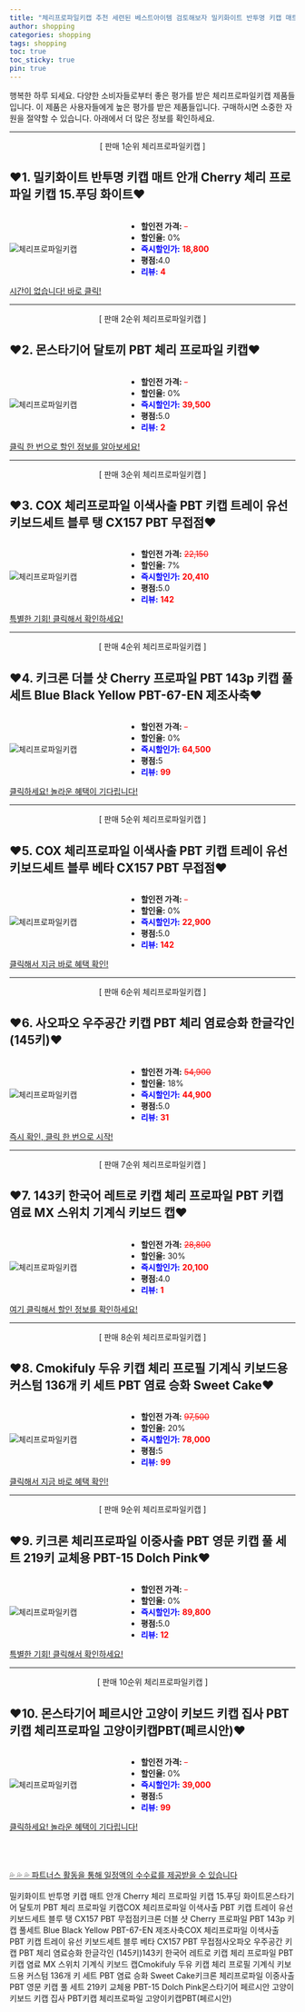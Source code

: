 ```yaml
---
title: "체리프로파일키캡 추천 세련된 베스트아이템 검토해보자 밀키화이트 반투명 키캡 매트 안개"
author: shopping
categories: shopping
tags: shopping
toc: true
toc_sticky: true
pin: true
---
```

행복한 하루 되세요. 다양한 소비자들로부터 좋은 평가를 받은 체리프로파일키캡 제품들입니다. 이 제품은 사용자들에게 높은 평가를 받은 제품들입니다. 구매하시면 소중한 자원을 절약할 수 있습니다. 아래에서 더 많은 정보를 확인하세요.

---
<p class="toplist" style="margin: 0 auto; display: block; width: fit-content;">[ 판매 1순위 체리프로파일키캡 ]</p>

<h2><strong>❤️1. 밀키화이트 반투명 키캡 매트 안개 Cherry 체리 프로파일 키캡 15.푸딩 화이트❤️</strong></h2>

<div style="display: flex; align-items: center;">
    <div style="flex: 0.4;">
        <img src="https://thumbnail7.coupangcdn.com/thumbnails/remote/230x230ex/image/vendor_inventory/872c/1f4987483ff64c47eeb58816300c09138c651dae1e006d48b440bde91e23.jpg" alt="체리프로파일키캡" style="max-width: 100%;">
    </div>
    <div style="flex: 0.6; margin-left: 10px;">
        <ul>
            <li><strong>할인전 가격:</strong> <del style="color: red;">-</del></li>
            <li><strong>할인율:</strong> 0%</li>
            <li><span style='color:blue'><strong>즉시할인가:</strong></span> <span style='color:red'><strong>18,800</strong></span></li>
            <li><strong>평점:</strong>4.0</li>
            <li><span style='color:blue'><strong>리뷰:</strong></span> <span style='color:red'><strong>4</strong></span></li>
        </ul>
    </div>
</div>
<div class="center">
    <a href="https://William4Davisa.github.io?lptag=AF9450613&subid=githubio&pageKey=7941598010&traceid=V0-153&itemId=21875300272&vendorItemId=88923425120" class="myButton">
        시간이 없습니다! 바로 클릭!
    </a>
</div>


---
<p class="toplist" style="margin: 0 auto; display: block; width: fit-content;">[ 판매 2순위 체리프로파일키캡 ]</p>

<h2><strong>❤️2. 몬스타기어 달토끼 PBT 체리 프로파일 키캡❤️</strong></h2>

<div style="display: flex; align-items: center;">
    <div style="flex: 0.4;">
        <img src="https://thumbnail6.coupangcdn.com/thumbnails/remote/230x230ex/image/vendor_inventory/4ee8/2318b50f7dd80da25e8a52b5994273b50cac4cede51148926e358ff65bf5.jpeg" alt="체리프로파일키캡" style="max-width: 100%;">
    </div>
    <div style="flex: 0.6; margin-left: 10px;">
        <ul>
            <li><strong>할인전 가격:</strong> <del style="color: red;">-</del></li>
            <li><strong>할인율:</strong> 0%</li>
            <li><span style='color:blue'><strong>즉시할인가:</strong></span> <span style='color:red'><strong>39,500</strong></span></li>
            <li><strong>평점:</strong>5.0</li>
            <li><span style='color:blue'><strong>리뷰:</strong></span> <span style='color:red'><strong>2</strong></span></li>
        </ul>
    </div>
</div>
<div class="center">
    <a href="https://William4Davisa.github.io?lptag=AF9450613&subid=githubio&pageKey=7833702402&traceid=V0-153&itemId=21309964907&vendorItemId=88369523643" class="myButton">
        클릭 한 번으로 할인 정보를 알아보세요!
    </a>
</div>


---
<p class="toplist" style="margin: 0 auto; display: block; width: fit-content;">[ 판매 3순위 체리프로파일키캡 ]</p>

<h2><strong>❤️3. COX 체리프로파일 이색사출 PBT 키캡 트레이 유선 키보드세트 블루 탱 CX157 PBT 무접점❤️</strong></h2>

<div style="display: flex; align-items: center;">
    <div style="flex: 0.4;">
        <img src="https://thumbnail8.coupangcdn.com/thumbnails/remote/230x230ex/image/rs_quotation_api/faq5ofuc/c7c13aa6b83b4f16b8305062bc954835.jpg" alt="체리프로파일키캡" style="max-width: 100%;">
    </div>
    <div style="flex: 0.6; margin-left: 10px;">
        <ul>
            <li><strong>할인전 가격:</strong> <del style="color: red;">22,150</del></li>
            <li><strong>할인율:</strong> 7%</li>
            <li><span style='color:blue'><strong>즉시할인가:</strong></span> <span style='color:red'><strong>20,410</strong></span></li>
            <li><strong>평점:</strong>5.0</li>
            <li><span style='color:blue'><strong>리뷰:</strong></span> <span style='color:red'><strong>142</strong></span></li>
        </ul>
    </div>
</div>
<div class="center">
    <a href="https://William4Davisa.github.io?lptag=AF9450613&subid=githubio&pageKey=5749950578&traceid=V0-153&itemId=9705418589&vendorItemId=76989318407" class="myButton">
        특별한 기회! 클릭해서 확인하세요!
    </a>
</div>


---
<p class="toplist" style="margin: 0 auto; display: block; width: fit-content;">[ 판매 4순위 체리프로파일키캡 ]</p>

<h2><strong>❤️4. 키크론 더블 샷 Cherry 프로파일 PBT 143p 키캡 풀세트 Blue Black Yellow PBT-67-EN 제조사축❤️</strong></h2>

<div style="display: flex; align-items: center;">
    <div style="flex: 0.4;">
        <img src="https://thumbnail10.coupangcdn.com/thumbnails/remote/230x230ex/image/retail/images/2024/07/11/15/9/981db460-2847-468e-9a63-a6a355b5cdec.jpg" alt="체리프로파일키캡" style="max-width: 100%;">
    </div>
    <div style="flex: 0.6; margin-left: 10px;">
        <ul>
            <li><strong>할인전 가격:</strong> <del style="color: red;">-</del></li>
            <li><strong>할인율:</strong> 0%</li>
            <li><span style='color:blue'><strong>즉시할인가:</strong></span> <span style='color:red'><strong>64,500</strong></span></li>
            <li><strong>평점:</strong>5</li>
            <li><span style='color:blue'><strong>리뷰:</strong></span> <span style='color:red'><strong>99</strong></span></li>
        </ul>
    </div>
</div>
<div class="center">
    <a href="https://William4Davisa.github.io?lptag=AF9450613&subid=githubio&pageKey=8222747379&traceid=V0-153&itemId=23639545846&vendorItemId=90664977068" class="myButton">
        클릭하세요! 놀라운 혜택이 기다립니다!
    </a>
</div>


---
<p class="toplist" style="margin: 0 auto; display: block; width: fit-content;">[ 판매 5순위 체리프로파일키캡 ]</p>

<h2><strong>❤️5. COX 체리프로파일 이색사출 PBT 키캡 트레이 유선 키보드세트 블루 베타 CX157 PBT 무접점❤️</strong></h2>

<div style="display: flex; align-items: center;">
    <div style="flex: 0.4;">
        <img src="https://thumbnail10.coupangcdn.com/thumbnails/remote/230x230ex/image/vendor_inventory/629f/0b80b239ea61a433c8a050976f2bdadd7832af968d65ae4fa04fc2c190f6.jpg" alt="체리프로파일키캡" style="max-width: 100%;">
    </div>
    <div style="flex: 0.6; margin-left: 10px;">
        <ul>
            <li><strong>할인전 가격:</strong> <del style="color: red;">-</del></li>
            <li><strong>할인율:</strong> 0%</li>
            <li><span style='color:blue'><strong>즉시할인가:</strong></span> <span style='color:red'><strong>22,900</strong></span></li>
            <li><strong>평점:</strong>5.0</li>
            <li><span style='color:blue'><strong>리뷰:</strong></span> <span style='color:red'><strong>142</strong></span></li>
        </ul>
    </div>
</div>
<div class="center">
    <a href="https://William4Davisa.github.io?lptag=AF9450613&subid=githubio&pageKey=5749950578&traceid=V0-153&itemId=9705418613&vendorItemId=84182048550" class="myButton">
        클릭해서 지금 바로 혜택 확인!
    </a>
</div>


---
<p class="toplist" style="margin: 0 auto; display: block; width: fit-content;">[ 판매 6순위 체리프로파일키캡 ]</p>

<h2><strong>❤️6. 사오파오 우주공간 키캡 PBT 체리 염료승화 한글각인 (145키)❤️</strong></h2>

<div style="display: flex; align-items: center;">
    <div style="flex: 0.4;">
        <img src="https://thumbnail10.coupangcdn.com/thumbnails/remote/230x230ex/image/vendor_inventory/ce74/fc4821479c656e0f2112657af2470ad332085dd2f6b39a3cf30d69e1ad78.jpg" alt="체리프로파일키캡" style="max-width: 100%;">
    </div>
    <div style="flex: 0.6; margin-left: 10px;">
        <ul>
            <li><strong>할인전 가격:</strong> <del style="color: red;">54,900</del></li>
            <li><strong>할인율:</strong> 18%</li>
            <li><span style='color:blue'><strong>즉시할인가:</strong></span> <span style='color:red'><strong>44,900</strong></span></li>
            <li><strong>평점:</strong>5.0</li>
            <li><span style='color:blue'><strong>리뷰:</strong></span> <span style='color:red'><strong>31</strong></span></li>
        </ul>
    </div>
</div>
<div class="center">
    <a href="https://William4Davisa.github.io?lptag=AF9450613&subid=githubio&pageKey=7955887518&traceid=V0-153&itemId=21980866491&vendorItemId=81107817811" class="myButton">
        즉시 확인, 클릭 한 번으로 시작!
    </a>
</div>


---
<p class="toplist" style="margin: 0 auto; display: block; width: fit-content;">[ 판매 7순위 체리프로파일키캡 ]</p>

<h2><strong>❤️7. 143키 한국어 레트로 키캡 체리 프로파일 PBT 키캡 염료 MX 스위치 기계식 키보드 캡❤️</strong></h2>

<div style="display: flex; align-items: center;">
    <div style="flex: 0.4;">
        <img src="https://thumbnail8.coupangcdn.com/thumbnails/remote/230x230ex/image/vendor_inventory/ce2e/c6444513ee37fc541df6d2e7445f1b7906a7d06e0b78ff95faf82604f487.jpg" alt="체리프로파일키캡" style="max-width: 100%;">
    </div>
    <div style="flex: 0.6; margin-left: 10px;">
        <ul>
            <li><strong>할인전 가격:</strong> <del style="color: red;">28,800</del></li>
            <li><strong>할인율:</strong> 30%</li>
            <li><span style='color:blue'><strong>즉시할인가:</strong></span> <span style='color:red'><strong>20,100</strong></span></li>
            <li><strong>평점:</strong>4.0</li>
            <li><span style='color:blue'><strong>리뷰:</strong></span> <span style='color:red'><strong>1</strong></span></li>
        </ul>
    </div>
</div>
<div class="center">
    <a href="https://William4Davisa.github.io?lptag=AF9450613&subid=githubio&pageKey=8096540637&traceid=V0-153&itemId=22891591171&vendorItemId=89926154005" class="myButton">
        여기 클릭해서 할인 정보를 확인하세요!
    </a>
</div>


---
<p class="toplist" style="margin: 0 auto; display: block; width: fit-content;">[ 판매 8순위 체리프로파일키캡 ]</p>

<h2><strong>❤️8. Cmokifuly 두유 키캡 체리 프로필 기계식 키보드용 커스텀 136개 키 세트 PBT 염료 승화 Sweet Cake❤️</strong></h2>

<div style="display: flex; align-items: center;">
    <div style="flex: 0.4;">
        <img src="https://thumbnail8.coupangcdn.com/thumbnails/remote/230x230ex/image/vendor_inventory/ee84/9f64f1e70a5bf662080bac163d5558ae8f5257aa92fe660621ea46567bd3.jpg" alt="체리프로파일키캡" style="max-width: 100%;">
    </div>
    <div style="flex: 0.6; margin-left: 10px;">
        <ul>
            <li><strong>할인전 가격:</strong> <del style="color: red;">97,500</del></li>
            <li><strong>할인율:</strong> 20%</li>
            <li><span style='color:blue'><strong>즉시할인가:</strong></span> <span style='color:red'><strong>78,000</strong></span></li>
            <li><strong>평점:</strong>5</li>
            <li><span style='color:blue'><strong>리뷰:</strong></span> <span style='color:red'><strong>99</strong></span></li>
        </ul>
    </div>
</div>
<div class="center">
    <a href="https://William4Davisa.github.io?lptag=AF9450613&subid=githubio&pageKey=7732064748&traceid=V0-153&itemId=20780359361&vendorItemId=90770904391" class="myButton">
        클릭해서 지금 바로 혜택 확인!
    </a>
</div>


---
<p class="toplist" style="margin: 0 auto; display: block; width: fit-content;">[ 판매 9순위 체리프로파일키캡 ]</p>

<h2><strong>❤️9. 키크론 체리프로파일 이중사출 PBT 영문 키캡 풀 세트 219키 교체용 PBT-15 Dolch Pink❤️</strong></h2>

<div style="display: flex; align-items: center;">
    <div style="flex: 0.4;">
        <img src="https://thumbnail7.coupangcdn.com/thumbnails/remote/230x230ex/image/vendor_inventory/ebf2/0a62a897ff1099b583e589ff42d0e3ae7684e05d6427e4dd5a68ddd01c3b.jpg" alt="체리프로파일키캡" style="max-width: 100%;">
    </div>
    <div style="flex: 0.6; margin-left: 10px;">
        <ul>
            <li><strong>할인전 가격:</strong> <del style="color: red;">-</del></li>
            <li><strong>할인율:</strong> 0%</li>
            <li><span style='color:blue'><strong>즉시할인가:</strong></span> <span style='color:red'><strong>89,800</strong></span></li>
            <li><strong>평점:</strong>5.0</li>
            <li><span style='color:blue'><strong>리뷰:</strong></span> <span style='color:red'><strong>12</strong></span></li>
        </ul>
    </div>
</div>
<div class="center">
    <a href="https://William4Davisa.github.io?lptag=AF9450613&subid=githubio&pageKey=7193299144&traceid=V0-153&itemId=18166771196&vendorItemId=89671940127" class="myButton">
        특별한 기회! 클릭해서 확인하세요!
    </a>
</div>


---
<p class="toplist" style="margin: 0 auto; display: block; width: fit-content;">[ 판매 10순위 체리프로파일키캡 ]</p>

<h2><strong>❤️10. 몬스타기어 페르시안 고양이 키보드 키캡 집사 PBT키캡 체리프로파일 고양이키캡PBT(페르시안)❤️</strong></h2>

<div style="display: flex; align-items: center;">
    <div style="flex: 0.4;">
        <img src="https://thumbnail10.coupangcdn.com/thumbnails/remote/230x230ex/image/vendor_inventory/939d/9ab870490833eb99819593246dd0edc3f2f42ea4ca644357e1cb49a302cd.jpg" alt="체리프로파일키캡" style="max-width: 100%;">
    </div>
    <div style="flex: 0.6; margin-left: 10px;">
        <ul>
            <li><strong>할인전 가격:</strong> <del style="color: red;">-</del></li>
            <li><strong>할인율:</strong> 0%</li>
            <li><span style='color:blue'><strong>즉시할인가:</strong></span> <span style='color:red'><strong>39,000</strong></span></li>
            <li><strong>평점:</strong>5</li>
            <li><span style='color:blue'><strong>리뷰:</strong></span> <span style='color:red'><strong>99</strong></span></li>
        </ul>
    </div>
</div>
<div class="center">
    <a href="https://William4Davisa.github.io?lptag=AF9450613&subid=githubio&pageKey=8166244190&traceid=V0-153&itemId=23303443788&vendorItemId=90335486021" class="myButton">
        클릭하세요! 놀라운 혜택이 기다립니다!
    </a>
</div>

<br><br><br>[💦 💦 💦 파트너스 활동을 통해 일정액의 수수료를 제공받을 수 있습니다](https://link.coupang.com/a/bcpT2c)<br><br>밀키화이트 반투명 키캡 매트 안개 Cherry 체리 프로파일 키캡 15.푸딩 화이트몬스타기어 달토끼 PBT 체리 프로파일 키캡COX 체리프로파일 이색사출 PBT 키캡 트레이 유선 키보드세트 블루 탱 CX157 PBT 무접점키크론 더블 샷 Cherry 프로파일 PBT 143p 키캡 풀세트 Blue Black Yellow PBT-67-EN 제조사축COX 체리프로파일 이색사출 PBT 키캡 트레이 유선 키보드세트 블루 베타 CX157 PBT 무접점사오파오 우주공간 키캡 PBT 체리 염료승화 한글각인 (145키)143키 한국어 레트로 키캡 체리 프로파일 PBT 키캡 염료 MX 스위치 기계식 키보드 캡Cmokifuly 두유 키캡 체리 프로필 기계식 키보드용 커스텀 136개 키 세트 PBT 염료 승화 Sweet Cake키크론 체리프로파일 이중사출 PBT 영문 키캡 풀 세트 219키 교체용 PBT-15 Dolch Pink몬스타기어 페르시안 고양이 키보드 키캡 집사 PBT키캡 체리프로파일 고양이키캡PBT(페르시안)
